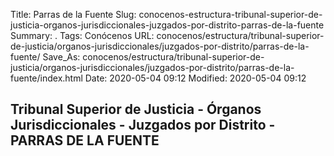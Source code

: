 Title: Parras de la Fuente
Slug: conocenos-estructura-tribunal-superior-de-justicia-organos-jurisdiccionales-juzgados-por-distrito-parras-de-la-fuente
Summary: .
Tags: Conócenos
URL: conocenos/estructura/tribunal-superior-de-justicia/organos-jurisdiccionales/juzgados-por-distrito/parras-de-la-fuente/
Save_As: conocenos/estructura/tribunal-superior-de-justicia/organos-jurisdiccionales/juzgados-por-distrito/parras-de-la-fuente/index.html
Date: 2020-05-04 09:12
Modified: 2020-05-04 09:12


## Tribunal Superior de Justicia - Órganos Jurisdiccionales - Juzgados por Distrito - PARRAS DE LA FUENTE



